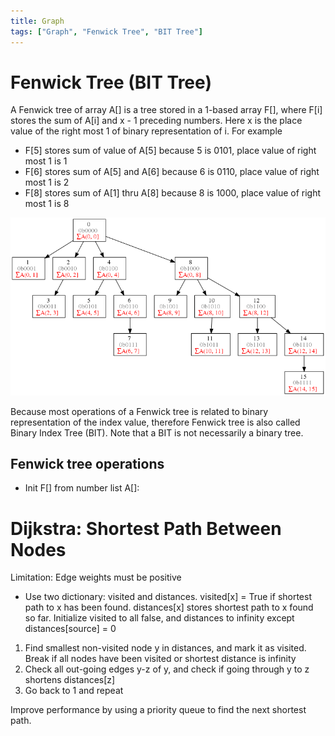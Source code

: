 ```yaml
---
title: Graph
tags: ["Graph", "Fenwick Tree", "BIT Tree"]
---
```


# Fenwick Tree (BIT Tree)

A Fenwick tree of array A[] is a tree stored in a 1-based array F[], where F[i] stores the sum of A[i] and x - 1 preceding numbers. Here x is the place value of the right most 1 of binary representation of i. For example

- F[5] stores sum of value of A[5] because 5 is 0101, place value of right most 1 is 1
- F[6] stores sum of A[5] and A[6] because 6 is 0110, place value of right most 1 is 2
- F[8] stores sum of A[1] thru A[8] because 8 is 1000, place value of right most 1 is 8


![16-node Fenwick Tree](images/800px-16-node_Fenwick_tree.svg.png)

Because most operations of a Fenwick tree is related to binary representation of the index value, therefore Fenwick tree is also called Binary Index Tree (BIT). Note that a BIT is not necessarily a binary tree.

## Fenwick tree operations

- Init F[] from number list A[]: 


# Dijkstra: Shortest Path Between Nodes

Limitation: Edge weights must be positive

- Use two dictionary: visited and distances. visited[x] = True if shortest path to x has been found. distances[x] stores shortest path to x found so far. Initialize visited to all false, and distances to infinity except distances[source] = 0
1. Find smallest non-visited node y in distances, and mark it as visited. Break if all nodes have been visited or shortest distance is infinity
2. Check all out-going edges y-z of y, and check if going through y to z shortens distances[z]
3. Go back to 1 and repeat

Improve performance by using a priority queue to find the next shortest path.